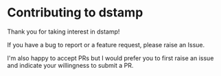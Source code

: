 # Contributing to dstamp

Thank you for taking interest in dstamp!

If you have a bug to report or a feature request, please raise an Issue.

I'm also happy to accept PRs but I would prefer you to first raise an issue
and indicate your willingness to submit a PR.
